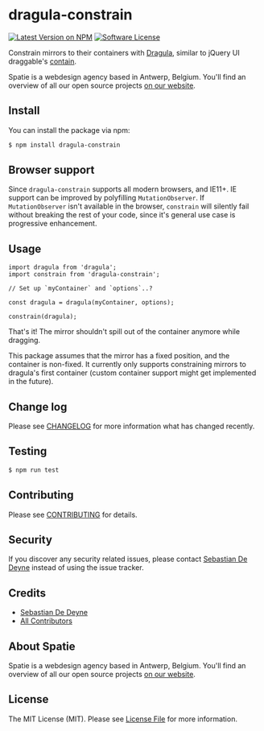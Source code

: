 # dragula-constrain

[![Latest Version on NPM](https://img.shields.io/npm/v/dragula-constrain.svg?style=flat-square)](https://npmjs.com/package/dragula-constrain)
[![Software License](https://img.shields.io/badge/license-MIT-brightgreen.svg?style=flat-square)](LICENSE.md)

Constrain mirrors to their containers with [Dragula](https://bevacqua.github.io/dragula/), similar to jQuery UI draggable's [contain](https://jqueryui.com/draggable/).

Spatie is a webdesign agency based in Antwerp, Belgium. You'll find an overview of all our open source projects [on our website](https://spatie.be/opensource).

## Install

You can install the package via npm:

```bash
$ npm install dragula-constrain
```

## Browser support

Since `dragula-constrain` supports all modern browsers, and IE11+. IE support can be improved by polyfilling `MutationObserver`. If `MutationObserver` isn't available in the browser, `constrain` will silently fail without breaking the rest of your code, since it's general use case is progressive enhancement.

## Usage

```es6
import dragula from 'dragula';
import constrain from 'dragula-constrain';

// Set up `myContainer` and `options`..?

const dragula = dragula(myContainer, options);

constrain(dragula);
```

That's it! The mirror shouldn't spill out of the container anymore while dragging.

This package assumes that the mirror has a fixed position, and the container is non-fixed. It currently only supports constraining mirrors to dragula's first container (custom container support might get implemented in the future).

## Change log

Please see [CHANGELOG](CHANGELOG.md) for more information what has changed recently.

## Testing

``` bash
$ npm run test
```

## Contributing

Please see [CONTRIBUTING](CONTRIBUTING.md) for details.

## Security

If you discover any security related issues, please contact [Sebastian De Deyne](https://github.com/sebastiandedeyne) instead of using the issue tracker.

## Credits

- [Sebastian De Deyne](https://github.com/sebastiandedeyne)
- [All Contributors](../../contributors)

## About Spatie
Spatie is a webdesign agency based in Antwerp, Belgium. You'll find an overview of all our open source projects [on our website](https://spatie.be/opensource).

## License

The MIT License (MIT). Please see [License File](LICENSE.md) for more information.
